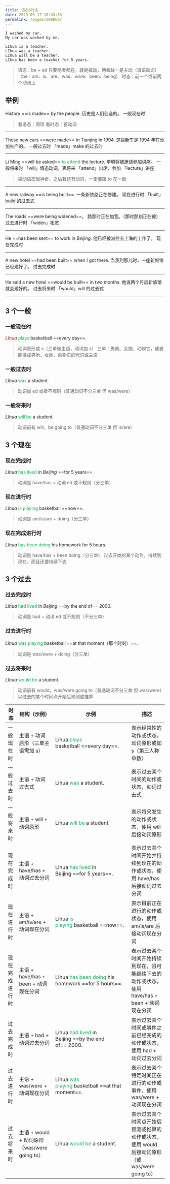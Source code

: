 ```yaml
---
title: 语态&时态
date: 2023-09-17 10:33:53
permalink: /pages/d0086e/
---
```

```
I washed my car.
My car was washed by me.

LIhua is a teacher.
LIhua was a teacher.
LIhua will be a teacher.
LIhua has been a teacher for 5 years.
```

> 语态：be + ed 只要两者都在，就是被动，两者缺一是主动（谓语动词）
> （be：am、is、are、was、ware、been、being）
> 时态：前一个或前两个动词上

## 举例

History ==is made== by the people.
历史是人们创造的。
一般现在时

> 看语态：两项
> 看时态：首动词

---

These new cars ==were made== in Tianjing in 1994.
这些新车是 1994 年在添加生产的。
一般过去时 「made」make 的过去时

---

Li Ming ==will be asked== <font color="#00b050">to attend</font> the lecture.
李明将被邀请参加讲座。
一般将来时 「will」情态动词，表将来
「attend」出席、参加
「lecture」讲座

> 被动语态很神奇，之后若还有动词，一定要跟 to 在一起

---

A new railway ==is being built==.
一条新铁路正在修建。
现在进行时
「built」build 的过去式

---

The roads ==were being widened==。
路那时正在加宽。（那时那刻正在被）
过去进行时
「widen」拓宽

---

He ==has been sent== to work in _Beijing_.
他已经被派往去上海的工作了。
现在完成时

---

A new hotel ==had been built== when I got there.
当我到那儿时，一座新旅馆已经建好了。
过去完成时

---

He said a new hotel ==would be built== in two months.
他说两个月后新旅馆就会建好的。
过去将来时
「would」will 的过去式

---

## 3 个一般

### 一般现在时

_<font color="#c00000">LIhua</font>_ <font color="#00b050">plays</font> basketball ==every day==.

> 动词原形或 s（三单做主语，动词加 s）
> 三单：男他、女她、动物它，或者能换成男他、女她、动物它的代词或主语

### 一般过去时

_LIhua_ <font color="#00b050">was</font> a student.

> 动词加 ed 或者不规则（普通动词不分三单 但 was/were）

### 一般将来时

_LIhua_ <font color="#00b050">will be</font> a student.

> 动词前有 will，be going to（普通动词不分三单 但 is/are）

## 3 个现在

### 现在完成时

_LIhua_ <font color="#00b050">has lived</font> in _Beijing_ ==for 5 years==.

> 动词是 have/has + 动词 ed 或不规则（分三单）

### 现在进行时

_LIhua_ <font color="#00b050">is playing</font> basketball ==now==.

> 动词是 am/is/are + doing（分三单）

### 现在完成进行时

_LIhua_ <font color="#00b050">has been doing</font> his homework for 5 hours.

> 动词是 have/has + been doing（分三单）
> 过去开始的某个动作，持续到现在，而且还要持续下去

## 3 个过去

### 过去完成时

_LIhua_ <font color="#00b050">had lived</font> in _Beijing_ ==by the end of== 2000.

> 动词是 had + 动词 ed 或不规则（不分三单）

### 过去进行时

_LIhua_ <font color="#00b050">was playing</font> basketball ==at that moment（那个时刻）==.

> 动词是 was/were + doing（分三单）

### 过去将来时

_LIhua_ <font color="#00b050">would be</font> a student.

> 动词前有 would，was/were going to（普通动词不分三单 但 was/were）
> 以过去的某个时间点开始后预测或推算



| 时态           | 结构（示例）                                 | 示例                                                                            | 描述                                                                                            |
| -------------- | -------------------------------------------- | ------------------------------------------------------------------------------- | ----------------------------------------------------------------------------------------------- |
| 一般现在时     | 主语 + 动词原形（三单主语需加 s）            | Lihua <font color="#00b050">plays</font> basketball ==every day==.              | 表示经常性的动作或状态，动词原形或加 s（第三人称单数）                                          |
| 一般过去时     | 主语 + 动词过去式                            | Lihua <font color="#00b050">was</font> a student.                               | 表示过去某个时间的动作或状态，动词过去式                                                        |
| 一般将来时     | 主语 + will + 动词原形                       | Lihua <font color="#00b050">will be</font> a student.                           | 表示将来发生的动作或状态，使用 will 后接动词原形                                                |
| 现在完成时     | 主语 + have/has + 动词过去分词               | Lihua <font color="#00b050">has lived</font> in Beijing ==for 5 years==.        | 表示过去某个时间开始并持续到现在的动作或状态，使用 have/has 后接动词过去分词                    |
| 现在进行时     | 主语 + am/is/are + 动词现在分词              | Lihua <font color="#00b050">is playing</font> basketball ==now==.               | 表示目前正在进行的动作或状态，使用 am/is/are 后接动词现在分词                                   |
| 现在完成进行时 | 主语 + have/has + been + 动词现在分词        | Lihua <font color="#00b050">has been doing</font> his homework ==for 5 hours==. | 表示过去某个时间开始持续到现在，且可能继续下去的动作或状态，使用 have/has + been + 动词现在分词 |
| 过去完成时     | 主语 + had + 动词过去分词                    | Lihua <font color="#00b050">had lived</font> in Beijing ==by the end of== 2000. | 表示过去某个时间或事件之前已经完成的动作或状态，使用 had + 动词过去分词                         |
| 过去进行时     | 主语 + was/were + 动词现在分词               | Lihua <font color="#00b050">was playing</font> basketball ==at that moment==.   | 表示过去某个特定时间正在进行的动作或事件，使用 was/were + 动词现在分词                          |
| 过去将来时     | 主语 + would + 动词原形（was/were going to） | Lihua <font color="#00b050">would be</font> a student.                          | 表示过去某个时间点开始后预测或推算的动作或状态，使用 would 后接动词原形（或 was/were going to） |
